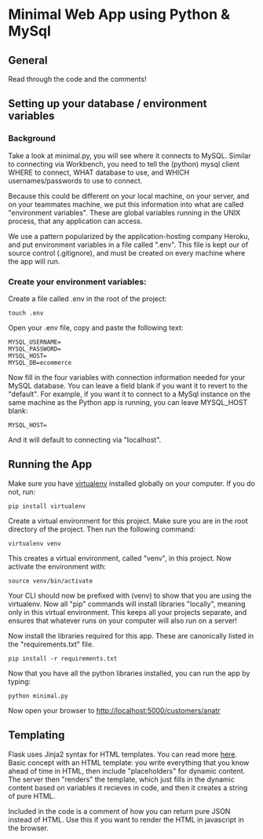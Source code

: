 # Minimal Web App using Python & MySql

## General

Read through the code and the comments!

## Setting up your database / environment variables

### Background
Take a look at minimal.py, you will see where it connects to MySQL. Similar to connecting via Workbench, you need to tell the (python) mysql client WHERE to connect, WHAT database to use, and WHICH usernames/passwords to use to connect.

Because this could be different on your local machine, on your server, and on your teammates machine, we put this information into what are called "environment variables". These are global variables running in the UNIX process, that any application can access.

We use a pattern popularized by the application-hosting company Heroku, and put environment variables in a file called ".env". This file is kept our of source control (.gitignore), and must be created on every machine where the app will run.

### Create your environment variables:

Create a file called .env in the root of the project:

```
touch .env
```

Open your .env file, copy and paste the following text:

```
MYSQL_USERNAME=
MYSQL_PASSWORD=
MYSQL_HOST=
MYSQL_DB=ecommerce
```

Now fill in the four variables with connection information needed for your MySQL database. You can leave a field blank if you want it to revert to the "default". For example, if you want it to connect to a MySql instance on the same machine as the Python app is running, you can leave MYSQL_HOST blank:

```
MYSQL_HOST=
```

And it will default to connecting via "localhost".


## Running the App

Make sure you have [virtualenv](http://docs.python-guide.org/en/latest/dev/virtualenvs/) installed globally on your computer. If you do not, run:

```
pip install virtualenv
```

Create a virtual environment for this project. Make sure you are in the root directory of the project. Then run the following command:

```
virtualenv venv
```

This creates a virtual environment, called "venv", in this project. Now activate the environment with:

```
source venv/bin/activate
```

Your CLI should now be prefixed with (venv) to show that you are using the virtualenv. Now all "pip" commands will install libraries "locally", meaning only in this virtual environment. This keeps all your projects separate, and ensures that whatever runs on your computer will also run on a server!

Now install the libraries required for this app. These are canonically listed in the "requirements.txt" file.

```
pip install -r requirements.txt
```

Now that you have all the python libraries installed, you can run the app by typing:

```
python minimal.py
```

Now open your browser to [http://localhost:5000/customers/anatr](http://localhost:5000/customers/anatr)

## Templating

Flask uses Jinja2 syntax for HTML templates. You can read more [here](http://flask.pocoo.org/docs/0.11/tutorial/templates/). Basic concept with an HTML template: you write everything that you know ahead of time in HTML, then include "placeholders" for dynamic content. The server then "renders" the template, which just fills in the dynamic content based on variables it recieves in code, and then it creates a string of pure HTML.

Included in the code is a comment of how you can return pure JSON instead of HTML. Use this if you want to render the HTML in javascript in the browser.
